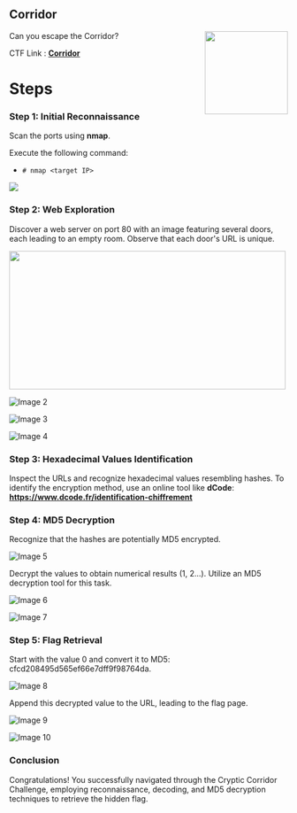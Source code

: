 ## Corridor

<img align="right" src="https://i.imgur.com/g3anER1.png" width="150" height="150">

Can you escape the Corridor?

CTF Link : [**Corridor**](https://tryhackme.com/room/corridor)

# Steps

### Step 1: Initial Reconnaissance

Scan the ports using **nmap**.

Execute the following command:

* ```# nmap <target IP>```

<img src="https://i.imgur.com/DK4adbJ.png">

### Step 2: Web Exploration

Discover a web server on port 80 with an image featuring several doors, each leading to an empty room. Observe that each door's URL is unique.

<img src="https://i.imgur.com/CXSQz0j.png" width="500" height="250">

![Image 2](https://i.imgur.com/nspSbSu.png)

![Image 3](https://i.imgur.com/PnmAN6h.png)

![Image 4](https://i.imgur.com/bUjNi8I.png)

### Step 3: Hexadecimal Values Identification

Inspect the URLs and recognize hexadecimal values resembling hashes. To identify the encryption method, use an online tool like **dCode**: **https://www.dcode.fr/identification-chiffrement**


### Step 4: MD5 Decryption

Recognize that the hashes are potentially MD5 encrypted.

![Image 5](https://i.imgur.com/dMjMLTM.png)

Decrypt the values to obtain numerical results (1, 2...).
Utilize an MD5 decryption tool for this task.


![Image 6](https://i.imgur.com/cctU5FG.png)

![Image 7](https://i.imgur.com/H9gHK8T.png)


### Step 5: Flag Retrieval

Start with the value 0 and convert it to MD5: cfcd208495d565ef66e7dff9f98764da.

![Image 8](https://i.imgur.com/8bcqn6W.png)

Append this decrypted value to the URL, leading to the flag page.

![Image 9](https://i.imgur.com/jhfAaCO.png)

![Image 10](https://i.postimg.cc/3JCFJr73/Capture-d-cran-2023-12-03-153155.png)

### Conclusion

Congratulations! You successfully navigated through the Cryptic Corridor Challenge, employing reconnaissance, decoding, and MD5 decryption techniques to retrieve the hidden flag.